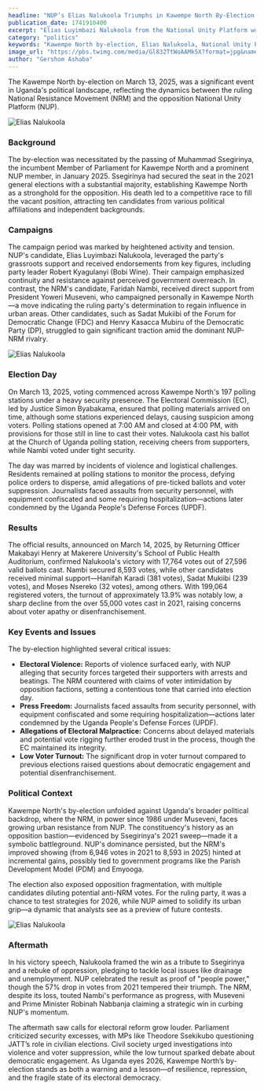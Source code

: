 ```yaml
---
headline: "NUP’s Elias Nalukoola Triumphs in Kawempe North By-Election Amid Violence and Voter Suppression Claims"
publication_date: 1741910400
excerpt: "Elias Luyimbazi Nalukoola from the National Unity Platform won the Kawempe North by-election on March 13, 2025, with a clear victory. His win strengthened the opposition's control in Uganda’s main city areas, even though the campaign was tense and faced violence and heavy security measures."
category: "politics"
keywords: "Kawempe North by-election, Elias Nalukoola, National Unity Platform, Faridah Nambi, Uganda elections 2025, NRM vs NUP, Election violence Uganda, Kampala politics"
image_url: "https://pbs.twimg.com/media/Gl832TtWoAAMk5X?format=jpg&name=small"
author: "Gershom Ashaba"
---
```


The Kawempe North by-election on March 13, 2025, was a significant event in Uganda's political landscape, reflecting the dynamics between the ruling National Resistance Movement (NRM) and the opposition National Unity Platform (NUP).

![Elias Nalukoola](https://pbs.twimg.com/media/Gl9Y7qKXgAA0cZM?format=jpg&name=large)

### Background

The by-election was necessitated by the passing of Muhammad Ssegirinya, the incumbent Member of Parliament for Kawempe North and a prominent NUP member, in January 2025. Ssegirinya had secured the seat in the 2021 general elections with a substantial majority, establishing Kawempe North as a stronghold for the opposition. His death led to a competitive race to fill the vacant position, attracting ten candidates from various political affiliations and independent backgrounds.

### Campaigns

The campaign period was marked by heightened activity and tension. NUP's candidate, Elias Luyimbazi Nalukoola, leveraged the party's grassroots support and received endorsements from key figures, including party leader Robert Kyagulanyi (Bobi Wine). Their campaign emphasized continuity and resistance against perceived government overreach. In contrast, the NRM's candidate, Faridah Nambi, received direct support from President Yoweri Museveni, who campaigned personally in Kawempe North—a move indicating the ruling party's determination to regain influence in urban areas. Other candidates, such as Sadat Mukiibi of the Forum for Democratic Change (FDC) and Henry Kasacca Mubiru of the Democratic Party (DP), struggled to gain significant traction amid the dominant NUP-NRM rivalry.

![Elias Nalukoola](https://pbs.twimg.com/media/Gl_kUSGW8AEwuQa?format=jpg&name=large)

### Election Day

On March 13, 2025, voting commenced across Kawempe North's 197 polling stations under a heavy security presence. The Electoral Commission (EC), led by Justice Simon Byabakama, ensured that polling materials arrived on time, although some stations experienced delays, causing suspicion among voters. Polling stations opened at 7:00 AM and closed at 4:00 PM, with provisions for those still in line to cast their votes. Nalukoola cast his ballot at the Church of Uganda polling station, receiving cheers from supporters, while Nambi voted under tight security.

The day was marred by incidents of violence and logistical challenges. Residents remained at polling stations to monitor the process, defying police orders to disperse, amid allegations of pre-ticked ballots and voter suppression. Journalists faced assaults from security personnel, with equipment confiscated and some requiring hospitalization—actions later condemned by the Uganda People's Defense Forces (UPDF).

### Results

The official results, announced on March 14, 2025, by Returning Officer Makabayi Henry at Makerere University's School of Public Health Auditorium, confirmed Nalukoola's victory with 17,764 votes out of 27,596 valid ballots cast. Nambi secured 8,593 votes, while other candidates received minimal support—Hanifah Karadi (381 votes), Sadat Mukiibi (239 votes), and Moses Nsereko (32 votes), among others. With 199,064 registered voters, the turnout of approximately 13.9% was notably low, a sharp decline from the over 55,000 votes cast in 2021, raising concerns about voter apathy or disenfranchisement.

### Key Events and Issues

The by-election highlighted several critical issues:

- **Electoral Violence:** Reports of violence surfaced early, with NUP alleging that security forces targeted their supporters with arrests and beatings. The NRM countered with claims of voter intimidation by opposition factions, setting a contentious tone that carried into election day.
- **Press Freedom:** Journalists faced assaults from security personnel, with equipment confiscated and some requiring hospitalization—actions later condemned by the Uganda People's Defense Forces (UPDF).
- **Allegations of Electoral Malpractice:** Concerns about delayed materials and potential vote rigging further eroded trust in the process, though the EC maintained its integrity.
- **Low Voter Turnout:** The significant drop in voter turnout compared to previous elections raised questions about democratic engagement and potential disenfranchisement.

### Political Context

Kawempe North's by-election unfolded against Uganda's broader political backdrop, where the NRM, in power since 1986 under Museveni, faces growing urban resistance from NUP. The constituency's history as an opposition bastion—evidenced by Ssegirinya's 2021 sweep—made it a symbolic battleground. NUP's dominance persisted, but the NRM's improved showing (from 6,946 votes in 2021 to 8,593 in 2025) hinted at incremental gains, possibly tied to government programs like the Parish Development Model (PDM) and Emyooga.

The election also exposed opposition fragmentation, with multiple candidates diluting potential anti-NRM votes. For the ruling party, it was a chance to test strategies for 2026, while NUP aimed to solidify its urban grip—a dynamic that analysts see as a preview of future contests.

![Elias Nalukoola](https://pbs.twimg.com/media/Gl89GEAXsAAw7_3?format=jpg&name=900x900)

### Aftermath

In his victory speech, Nalukoola framed the win as a tribute to Ssegirinya and a rebuke of oppression, pledging to tackle local issues like drainage and unemployment. NUP celebrated the result as proof of "people power," though the 57% drop in votes from 2021 tempered their triumph. The NRM, despite its loss, touted Nambi's performance as progress, with Museveni and Prime Minister Robinah Nabbanja claiming a strategic win in curbing NUP's momentum.

The aftermath saw calls for electoral reform grow louder. Parliament criticized security excesses, with MPs like Theodore Ssekikubo questioning JATT’s role in civilian elections. Civil society urged investigations into violence and voter suppression, while the low turnout sparked debate about democratic engagement. As Uganda eyes 2026, Kawempe North’s by-election stands as both a warning and a lesson—of resilience, repression, and the fragile state of its electoral democracy.
